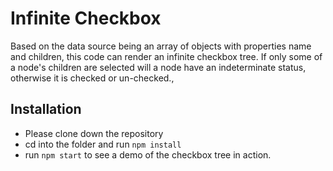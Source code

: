 # Infinite Checkbox

Based on the data source being an array of objects with properties name and children, this code can render an infinite checkbox tree. If only some of a node's children are selected will a node have an indeterminate status, otherwise it is checked or un-checked.,

## Installation

- Please clone down the repository
- cd into the folder and run `npm install`
- run `npm start` to see a demo of the checkbox tree in action.

